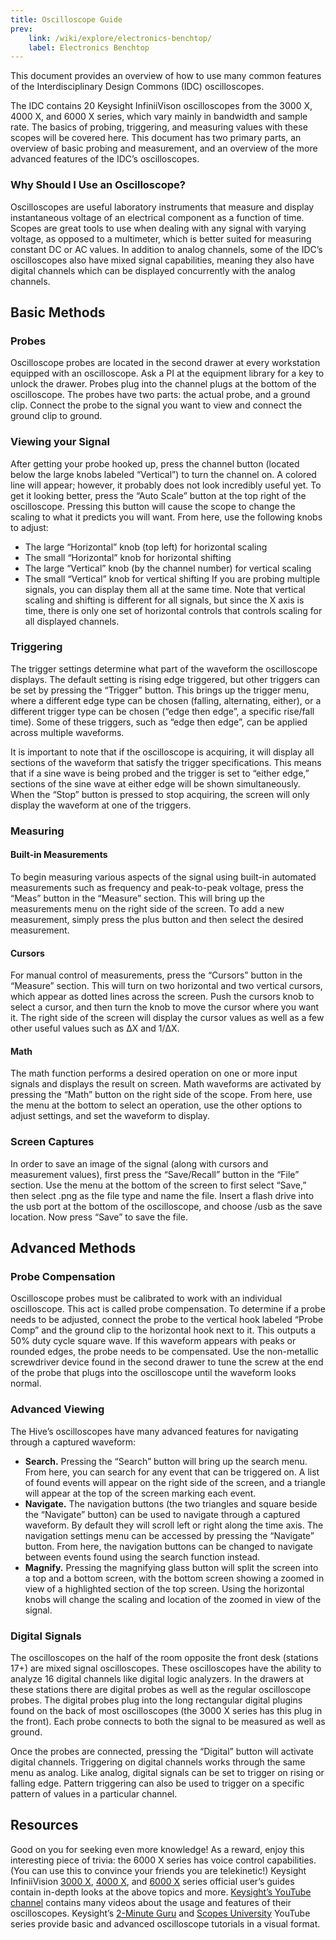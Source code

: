 ```yaml
---
title: Oscilloscope Guide
prev: 
    link: /wiki/explore/electronics-benchtop/
    label: Electronics Benchtop
---
```


This document provides an overview of how to use many common features of the Interdisciplinary Design Commons (IDC) oscilloscopes. 

The IDC contains 20 Keysight InfiniiVison oscilloscopes from the 3000 X, 4000 X, and 6000 X series, which vary mainly in bandwidth and sample rate. The basics of probing, triggering, and measuring values with these scopes will be covered here. This document has two primary parts, an overview of basic probing and measurement, and an overview of the more advanced features of the IDC’s oscilloscopes.

### Why Should I Use an Oscilloscope?

Oscilloscopes are useful laboratory instruments that measure and display instantaneous voltage of an electrical component as a function of time. Scopes are great tools to use when dealing with any signal with varying voltage, as opposed to a multimeter, which is better suited for measuring constant DC or AC values. In addition to analog channels, some of the IDC’s oscilloscopes also have mixed signal capabilities, meaning they also have digital channels which can be displayed concurrently with the analog channels.

## Basic Methods

### Probes

Oscilloscope probes are located in the second drawer at every workstation equipped with an oscilloscope. Ask a PI at the equipment library for a key to unlock the drawer. Probes plug into the channel plugs at the bottom of the oscilloscope. The probes have two parts: the actual probe, and a ground clip. Connect the probe to the signal you want to view and connect the ground clip to ground.

### Viewing your Signal

After getting your probe hooked up, press the channel button (located below the large knobs labeled “Vertical”) to turn the channel on. A colored line will appear; however, it probably does not look incredibly useful yet. To get it looking better, press the “Auto Scale” button at the top right of the oscilloscope. Pressing this button will cause the scope to change the scaling to what it predicts you will want.
From here, use the following knobs to adjust:
  * The large “Horizontal” knob (top left) for horizontal scaling
  * The small “Horizontal” knob for horizontal shifting
  * The large “Vertical” knob (by the channel number) for vertical scaling
  * The small “Vertical” knob for vertical shifting
If you are probing multiple signals, you can display them all at the same time. Note that vertical scaling and shifting is different for all signals, but since the X axis is time, there is only one set of horizontal controls that controls scaling for all displayed channels.

### Triggering
The trigger settings determine what part of the waveform the oscilloscope displays. The default setting is rising edge triggered, but other triggers can be set by pressing the “Trigger” button. This brings up the trigger menu, where a different edge type can be chosen (falling, alternating, either), or a different trigger type can be chosen (“edge then edge”, a specific rise/fall time). Some of these triggers, such as “edge then edge”, can be applied across multiple waveforms.

It is important to note that if the oscilloscope is acquiring, it will display all sections of the waveform that satisfy the trigger specifications. This means that if a sine wave is being probed and the trigger is set to “either edge,” sections of the sine wave at either edge will be shown simultaneously. When the “Stop” button is pressed to stop acquiring, the screen will only display the waveform at one of the triggers.


### Measuring
#### Built-in Measurements
To begin measuring various aspects of the signal using built-in automated measurements such as frequency and peak-to-peak voltage, press the “Meas” button in the “Measure” section. This will bring up the measurements menu on the right side of the screen. To add a new measurement, simply press the plus button and then select the desired measurement.

#### Cursors
For manual control of measurements, press the “Cursors” button in the “Measure” section. This will turn on two horizontal and two vertical cursors, which appear as dotted lines across the screen. Push the cursors knob to select a cursor, and then turn the knob to move the cursor where you want it. The right side of the screen will display the cursor values as well as a few other useful values such as ΔX and 1/ΔX.

#### Math
The math function performs a desired operation on one or more input signals and displays the result on screen. Math waveforms are activated by pressing the “Math” button on the right side of the scope. From here, use the menu at the bottom to select an operation, use the other options to adjust settings, and set the waveform to display.


### Screen Captures
In order to save an image of the signal (along with cursors and measurement values), first press the “Save/Recall” button in the “File” section. Use the menu at the bottom of the screen to first select “Save,” then select .png as the file type and name the file. Insert a flash drive into the usb port at the bottom of the oscilloscope, and choose /usb as the save location. Now press “Save” to save the file.

## Advanced Methods

### Probe Compensation
Oscilloscope probes must be calibrated to work with an individual oscilloscope. This act is called probe compensation. To determine if a probe needs to be adjusted, connect the probe to the vertical hook labeled “Probe Comp” and the ground clip to the horizontal hook next to it. This outputs a 50% duty cycle square wave. If this waveform appears with peaks or rounded edges, the probe needs to be compensated. Use the non-metallic screwdriver device found in the second drawer to tune the screw at the end of the probe that plugs into the oscilloscope until the waveform looks normal.

### Advanced Viewing

The Hive’s oscilloscopes have many advanced features for navigating through a captured waveform:
  * **Search.** Pressing the “Search” button will bring up the search menu. From here, you can search for any event that can be triggered on. A list of found events will appear on the right side of the screen, and a triangle will appear at the top of the screen marking each event.
  * **Navigate.** The navigation buttons (the two triangles and square beside the “Navigate” button) can be used to navigate through a captured waveform. By default they will scroll left or right along the time axis. The navigation settings menu can be accessed by pressing the “Navigate” button. From here, the navigation buttons can be changed to navigate between events found using the search function instead.
  * **Magnify.** Pressing the magnifying glass button will split the screen into a top and a bottom screen, with the bottom screen showing a zoomed in view of a highlighted section of the top screen. Using the horizontal knobs will change the scaling and location of the zoomed in view of the signal.

### Digital Signals

The oscilloscopes on the half of the room opposite the front desk (stations 17+) are mixed signal oscilloscopes. These oscilloscopes have the ability to analyze 16 digital channels like digital logic analyzers. In the drawers at these stations there are digital probes as well as the regular oscilloscope probes. The digital probes plug into the long rectangular digital plugins found on the back of most oscilloscopes (the 3000 X series has this plug in the front). Each probe connects to both the signal to be measured as well as ground.

Once the probes are connected, pressing the “Digital” button will activate digital channels. Triggering on digital channels works through the same menu as analog. Like analog, digital signals can be set to trigger on rising or falling edge. Pattern triggering can also be used to trigger on a specific pattern of values in a particular channel.

## Resources

Good on you for seeking even more knowledge! As a reward, enjoy this interesting piece of trivia: the 6000 X series has voice control capabilities. (You can use this to convince your friends you are telekinetic!)
Keysight InfiniiVision [3000 X](https://literature.cdn.keysight.com/litweb/pdf/75019-97088.pdf?id=2014466), [4000 X](https://literature.cdn.keysight.com/litweb/pdf/54709-97072.pdf?id=2265134), and [6000 X](https://literature.cdn.keysight.com/litweb/pdf/54609-97035.pdf?id=2462019) series official user’s guides contain in-depth looks at the above topics and more.
[Keysight’s YouTube channel](https://www.youtube.com/user/KeysightOscilloscope) contains many videos about the usage and features of their oscilloscopes.
Keysight’s [2-Minute Guru](https://www.youtube.com/playlist?list=PLzHyxysSubUkc5nurngzgkd2ZxJsHdJAb) and [Scopes University](https://www.youtube.com/playlist?list=PLzHyxysSubUnQnk5Sd6twoQ_HHaf2EWnf) YouTube series provide basic and advanced oscilloscope tutorials in a visual format.


